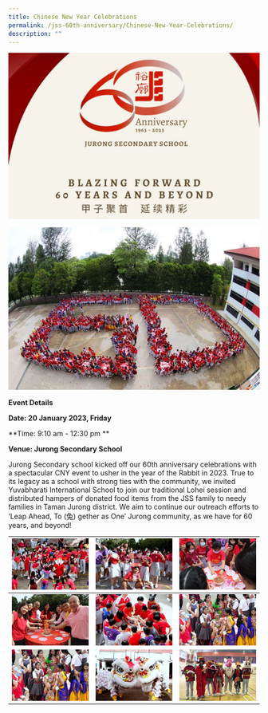 ```yaml
---
title: Chinese New Year Celebrations
permalink: /jss-60th-anniversary/Chinese-New-Year-Celebrations/
description: ""
---
```


![](/images/60th%20Anniversary%20Logo.jpeg)

![](/images/CNY%201.jpg)

**Event Details**

**Date: 20 January 2023, Friday**

**Time: 9:10 am - 12:30 pm **

**Venue: Jurong Secondary School**

Jurong Secondary school kicked off our 60th anniversary celebrations with a spectacular CNY event to usher in the year of the Rabbit in 2023. True to its legacy as a school with strong ties with the community, we invited Yuvabharati International School to join our traditional Lohei session and distributed hampers of donated food items from the JSS family to needy families in Taman Jurong district. We aim to continue our outreach efforts to ‘Leap Ahead, To (兔) gether as One’ Jurong community, as we have for 60 years, and beyond!



| ![](/images/CNY%202.jpg) | ![](/images/CNY%203.jpg) | ![](/images/CNY%204.jpg) |
| -------- | -------- | -------- |
| ![](/images/CNY%205.jpg)     | ![](/images/CNY%206.jpg)    | ![](/images/CNY%207.jpg)     |
| ![](/images/CNY%207.jpg)     | ![](/images/CNY%208.jpg)    | ![](/images/CNY%209.jpg)     |